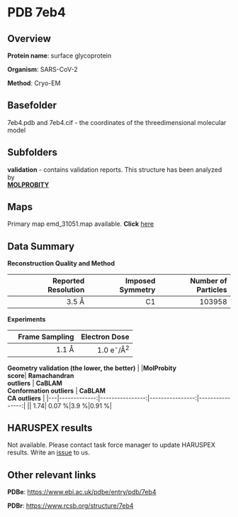 # PDB 7eb4

## Overview

**Protein name**: surface glycoprotein

**Organism**: SARS-CoV-2

**Method**: Cryo-EM



## Basefolder

7eb4.pdb and 7eb4.cif - the coordinates of the threedimensional molecular model

## Subfolders





**validation** - contains validation reports. This structure has been analyzed by <br>  [**MOLPROBITY**](https://github.com/thorn-lab/coronavirus_structural_task_force/tree/master/pdb/surface_glycoprotein/SARS-CoV-2/7eb4/validation/molprobity)    



## Maps

Primary map emd_31051.map available. **Click** [here](http://ftp.wwpdb.org/pub/emdb/structures/EMD-31051/map/) 

## Data Summary
**Reconstruction Quality and Method**

|   | Reported Resolution | Imposed Symmetry | Number of Particles |
|---|-------------:|----------------:|--------------:|
|   |3.5 Å|C1|103958|

**Experiments**

|   | Frame Sampling | Electron Dose |
|---|-------------:|----------------:|
|   |1.1 Å|1.0 e<sup>-</sup>/Å<sup>2</sup>|

**Geometry validation (the lower, the better)**
|   |**MolProbity<br>score**| **Ramachandran<br>outliers** | **CaBLAM<br>Conformation outliers** | **CaBLAM<br>CA outliers** |
|---|-------------:|----------------:|----------------:|----------------:|
||  1.74|  0.07 %|3.9 %|0.91 %|

## HARUSPEX results

Not available. Please contact task force manager to update HARUSPEX results. Write an [issue](https://github.com/thorn-lab/coronavirus_structural_task_force/issues) to us.

## Other relevant links 
**PDBe**:  https://www.ebi.ac.uk/pdbe/entry/pdb/7eb4
 
**PDBr**: https://www.rcsb.org/structure/7eb4 
